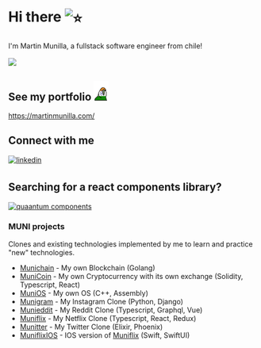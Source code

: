 # Hi there <img alt="⭐" src="https://raw.githubusercontent.com/blackcater/blackcater/master/images/Hi.gif" align="top" height="18">

I'm Martin Munilla, a fullstack software engineer from chile!

<img align="center" src="https://github-readme-stats.vercel.app/api/top-langs?username=martinmunillas&layout=compact&hide=scss,css,html,batchfile,dockerfile&title_color=6aa6f8&text_color=8a919a&icon_color=6aa6f8&bg_color=0e1116&langs_count=1000" />

## See my portfolio <img src="https://raw.githubusercontent.com/ItsAnunesS/ItsAnunesS/master/src/img/parrots/flags/indiaparrot.gif" width="30" height="40"/>
https://martinmunilla.com/

## Connect with me
<a href="https://www.linkedin.com/in/martinmunilla/" target="_blank">
<img src=https://img.shields.io/badge/linkedin-%231E77B5.svg?&style=for-the-badge&logo=linkedin&logoColor=white alt=linkedin style="margin-bottom: 5px;" />
</a>

## Searching for a react components library?
<a href="https://github.com/quaantum/Quaantum-Components" target="_blank">
  <img src="https://github-readme-stats.vercel.app/api/pin/?username=quaantum&repo=quaantum-components&theme=dark" alt="quaantum components" />
</a>


### MUNI projects
Clones and existing technologies implemented by me to learn and practice "new" technologies.

- [Munichain](https://github.com/martinmunillas/munichain) - My own Blockchain (Golang)
- [MuniCoin](https://github.com/martinmunillas/Municoin) - My own Cryptocurrency with its own exchange (Solidity, Typescript, React)
- [MuniOS](https://github.com/martinmunillas/MuniOS) - My own OS (C++, Assembly)
- [Munigram](https://github.com/martinmunillas/Munigram) - My Instagram Clone (Python, Django)
- [Munieddit](https://github.com/martinmunillas/munieddit) - My Reddit Clone (Typescript, Graphql, Vue)
- [Muniflix](https://github.com/martinmunillas/Muniflix) - My Netflix Clone (Typescript, React, Redux)
- [Munitter](https://github.com/martinmunillas/Munitter) - My Twitter Clone (Elixir, Phoenix)
- [MuniflixIOS](https://github.com/martinmunillas/MuniflixIOS) - IOS version of [Muniflix](https://github.com/martinmunillas/Muniflix) (Swift, SwiftUI)
